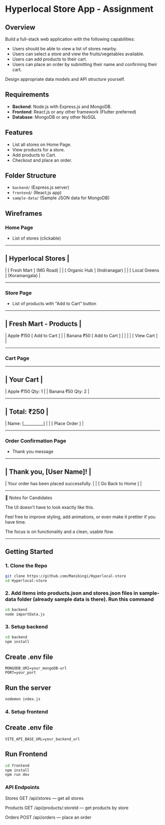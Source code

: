 # Hyperlocal Store App - Assignment

## Overview

Build a full-stack web application with the following capabilities:

- Users should be able to view a list of stores nearby.
- Users can select a store and view the fruits/vegetables available.
- Users can add products to their cart.
- Users can place an order by submitting their name and confirming their cart.

Design appropriate data models and API structure yourself.

## Requirements

- **Backend**: Node.js with Express.js and MongoDB.
- **Frontend**: React.js or any other framework (Flutter preferred)
- **Database**: MongoDB or any other NoSQL

## Features

- List all stores on Home Page.
- View products for a store.
- Add products to Cart.
- Checkout and place an order.

## Folder Structure

- `backend/` (Express.js server)
- `frontend/` (React.js app)
- `sample-data/` (Sample JSON data for MongoDB)

## Wireframes

### Home Page

- List of stores (clickable)

---

## | Hyperlocal Stores |

| [ Fresh Mart ] (MG Road) |
| [ Organic Hub ] (Indiranagar) |
| [ Local Greens ] (Koramangala) |

---

### Store Page

- List of products with "Add to Cart" button

---

## | Fresh Mart - Products |

| Apple ₹150 [ Add to Cart ] |
| Banana ₹50 [ Add to Cart ] |
| |
| [ View Cart ] |

---

### Cart Page

---

## | Your Cart |

| Apple ₹150 Qty: 1 |
| Banana ₹50 Qty: 2 |

---

## | Total: ₹250 |

| Name: [__________] |
| [ Place Order ] |

---

### Order Confirmation Page

- Thank you message

---

## | Thank you, [User Name]! |

| Your order has been placed successfully. |
| [ Go Back to Home ] |

---

📌 Notes for Candidates

The UI doesn’t have to look exactly like this.

Feel free to improve styling, add animations, or even make it prettier if you have time.

The focus is on functionality and a clean, usable flow.

---

## Getting Started

### 1. Clone the Repo

```bash
git clone https://github.com/Manibingi/Hyperlocal-store
cd Hyperlocal-store
```

### 2. Add items into products.json and stores.json files in sample-data folder (already sample data is there). Run this command

```bash
cd backend
node importData.js
```

### 3. Setup backend

```bash
cd backend
npm install
```

## Create .env file

```env
MONGODB_URI=your_mongoDB-url
PORT=your_port
```

## Run the server

```bash
nodemon index.js
```

### 4. Setup frontend

## Create .env file

```env
VITE_API_BASE_URL=your_backend_url
```

## Run Frontend

```bash
cd frontend
npm install
npm run dev
```

### API Endpoints

Stores
GET /api/stores — get all stores

Products
GET /api/products/:storeId — get products by store

Orders
POST /api/orders — place an order
